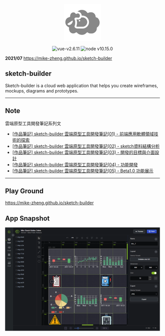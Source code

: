 <p align="center">
<a href="https://mike-zheng.github.io/sketch-builder" target="_blank" rel="noopener noreferrer">
<p align="center"><img width="120" src="img/icons/android-chrome-192x192.png" alt="sketch-builder"></p>
</a>
</p>


<p align="center">
  <img src="https://img.shields.io/badge/vue-v2.6.11-green" alt="vue-v2.6.11">
   <img src="https://img.shields.io/badge/node-v10.15.0-red" alt="node v10.15.0">
</p>




**2021/07** https://mike-zheng.github.io/sketch-builder

## sketch-builder


Sketch-builder is a cloud web application that helps you create wireframes, mockups, diagrams and prototypes.


--------------------------------------
## Note

雲端原型工具開發筆記系列文
* [[作品筆記] sketch-builder 雲端原型工具開發筆記(01) - 前端應用軟體領域技術的探索](https://mike-zheng.github.io/sbuild01/)
* [[作品筆記] sketch-builder 雲端原型工具開發筆記(02) - sketch資料結構分析](https://mike-zheng.github.io/sbuild02/)
* [[作品筆記] sketch-builder 雲端原型工具開發筆記(03) - 開發的目標與介面設計](https://mike-zheng.github.io/sbuild03/)
* [[作品筆記] sketch-builder 雲端原型工具開發筆記(04)  - 功能開發](https://mike-zheng.github.io/sbuild04/)
* [[作品筆記] sketch-builder 雲端原型工具開發筆記(05)  - Beta1.0 功能展示](https://mike-zheng.github.io/sbuild05/)


--------------------------------------

## Play Ground

https://mike-zheng.github.io/sketch-builder


## App Snapshot


![app screen](img/app.png)

